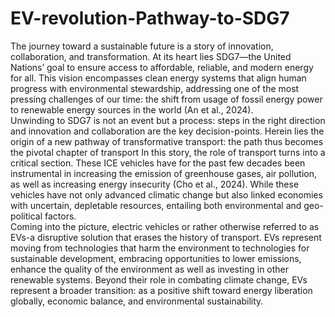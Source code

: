 # EV-revolution-Pathway-to-SDG7
The journey toward a sustainable future is a story of innovation, collaboration, and transformation. 
At its heart lies SDG7—the United Nations’ goal to ensure access to affordable, reliable, and 
modern energy for all. This vision encompasses clean energy systems that align human progress 
with environmental stewardship, addressing one of the most pressing challenges of our time: the 
shift from usage of fossil energy power to renewable energy sources in the world (An et al., 2024).  
Unwinding to SDG7 is not an event but a process: steps in the right direction and innovation and 
collaboration are the key decision-points. Herein lies the origin of a new pathway of transformative 
transport: the path thus becomes the pivotal chapter of transport 
In this story, the role of transport turns into a critical section. These ICE vehicles have for the past 
few decades been instrumental in increasing the emission of greenhouse gases, air pollution, as 
well as increasing energy insecurity (Cho et al., 2024). While these vehicles have not only 
advanced climatic change but also linked economies with uncertain, depletable resources, entailing 
both environmental and geo-political factors.  
Coming into the picture, electric vehicles or rather otherwise referred to as EVs-a disruptive 
solution that erases the history of transport. EVs represent moving from technologies that harm 
the environment to technologies for sustainable development, embracing opportunities to lower 
emissions, enhance the quality of the environment as well as investing in other renewable systems. 
Beyond their role in combating climate change, EVs represent a broader transition: as a positive 
shift toward energy liberation globally, economic balance, and environmental sustainability. 

